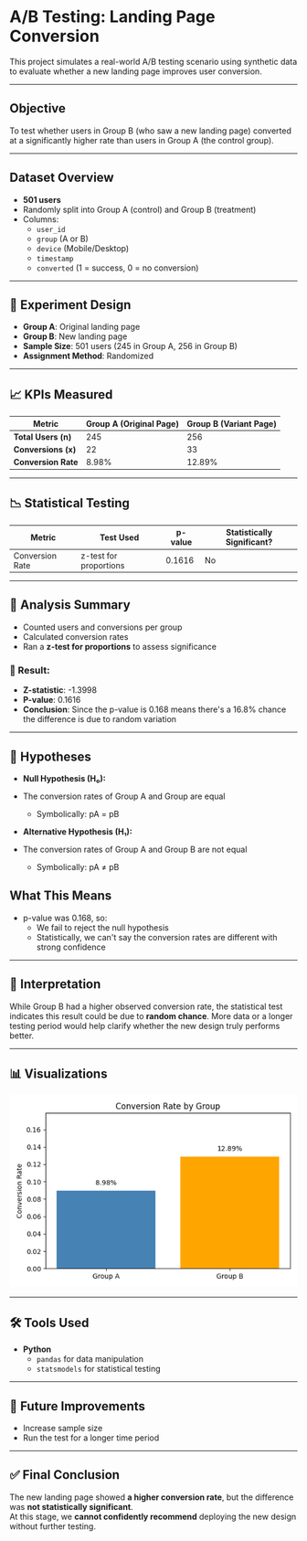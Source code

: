 #  A/B Testing: Landing Page Conversion

This project simulates a real-world A/B testing scenario using synthetic data to evaluate whether a new landing page improves user conversion.

---

##  Objective

To test whether users in Group B (who saw a new landing page) converted at a significantly higher rate than users in Group A (the control group).

---

##  Dataset Overview

- **501 users**
- Randomly split into Group A (control) and Group B (treatment)
- Columns:
  - `user_id`
  - `group` (A or B)
  - `device` (Mobile/Desktop)
  - `timestamp`
  - `converted` (1 = success, 0 = no conversion)

---

## 🧪 Experiment Design

- **Group A**: Original landing page
- **Group B**: New landing page
- **Sample Size**: 501 users (245 in Group A, 256 in Group B)
- **Assignment Method**: Randomized

---

## 📈 KPIs Measured

| Metric              | Group A (Original Page) | Group B (Variant Page) |
|---------------------|--------------------------|--------------------------|
| **Total Users (n)** | 245                      | 256                      |
| **Conversions (x)** | 22                       | 33                       |
| **Conversion Rate** | 8.98%                    | 12.89%                   |

---

## 📉 Statistical Testing

| Metric           | Test Used      | p-value | Statistically Significant? |
|------------------|----------------|---------|-----------------------------|
| Conversion Rate  | z-test for proportions | 0.1616  |  No                  |

---

## 🧠 Analysis Summary

- Counted users and conversions per group
- Calculated conversion rates
- Ran a **z-test for proportions** to assess significance

### 📌 Result:
- **Z-statistic**: -1.3998  
- **P-value**: 0.1616  
- **Conclusion**: Since the p-value is 0.168 means there's a 16.8% chance the difference is due to random variation

---

## 🧪 Hypotheses

- **Null Hypothesis (H₀):**
- The conversion rates of Group A and Group are equal
    - Symbolically: pA = pB

- **Alternative Hypothesis (H₁):**
- The conversion rates of Group A and Group B are not equal
    - Symbolically: pA ≠ pB

## What This Means
- p-value was 0.168, so:
    - We fail to reject the null hypothesis
    - Statistically, we can't say the conversion rates are different with strong confidence
      
---

## 🧾 Interpretation

While Group B had a higher observed conversion rate, the statistical test indicates this result could be due to **random chance**. More data or a longer testing period would help clarify whether the new design truly performs better.

---

## 📊 Visualizations

![Landing Page A/B Testing Visualizations](https://github.com/ralphboadi/ralphboadi/blob/main/ab_test_landing_page_project/dashboad%20preview/dashboard%20preview.png)

---

## 🛠 Tools Used

- **Python**
  - `pandas` for data manipulation
  - `statsmodels` for statistical testing

---

## 🔧 Future Improvements

- Increase sample size
- Run the test for a longer time period

---

## ✅ Final Conclusion

The new landing page showed **a higher conversion rate**, but the difference was **not statistically significant**.  
At this stage, we **cannot confidently recommend** deploying the new design without further testing.

